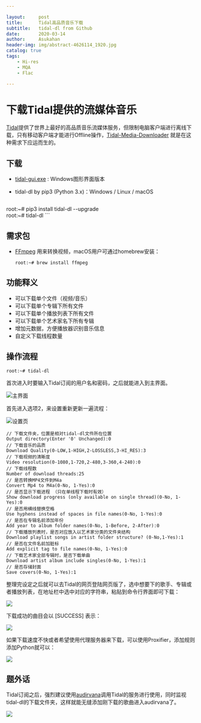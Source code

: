 ```yaml
---

layout:     post
title:      Tidal高品质音乐下载
subtitle:   tidal-dl from Github
date:       2020-03-14
author:     Asukahan
header-img: img/abstract-4626114_1920.jpg
catalog: true
tags:
    - Hi-res
    - MQA
    - Flac

---
```


# 下载Tidal提供的流媒体音乐
[Tidal](https://tidal.com/)提供了世界上最好的高品质音乐流媒体服务，但限制电脑客户端进行离线下载，只有移动客户端才能进行Offline操作，[Tidal-Media-Downloader](https://github.com/yaronzz/Tidal-Media-Downloader) 就是在这种需求下应运而生的。

## 下载
* [tidal-gui.exe](https://github.com/yaronzz/Tidal-Media-Downloader/releases) : Windows图形界面版本
* tidal-dl by pip3 (Python 3.x)：Windows / Linux / macOS

	```
root:~# pip3 install tidal-dl --upgrade		
root:~# tidal-dl 
	```
	
	
## 需求包 
* [FFmpeg](http://ffmpeg.org/) 用来转换视频，macOS用户可通过homebrew安装：

	```
	root:~# brew install ffmpeg
	```
	
## 功能释义
* 可以下载单个文件（视频/音乐）
* 可以下载单个专辑下所有文件
* 可以下载单个播放列表下所有文件
* 可以下载单个艺术家名下所有专辑
* 增加元数据，方便播放器识别音乐信息
* 自定义下载线程数量

## 操作流程

```
root:~# tidal-dl
```

首次进入时要输入Tidal订阅的用户名和密码，之后就能进入到主界面。

![主界面](http://47.105.183.69/img/post-tidal-dl/tidal-dl.png)

首先进入选项2，来设置重新更新一遍流程：

![设置页](http://47.105.183.69/img/post-tidal-dl/settings.png)

```
// 下载文件夹，位置是相对tidal-dl文件所在位置
Output directory(Enter '0' Unchanged):0
// 下载音乐的品质
Download Quality(0-LOW,1-HIGH,2-LOSSLESS,3-HI_RES):3
// 下载视频的清晰度
Video resolution(0-1080,1-720,2-480,3-360,4-240):0
// 下载线程数
Number of download threads:25
// 是否转换MP4文件到M4a
Convert Mp4 to M4a(0-No, 1-Yes):0
// 是否显示下载进程 （只在单线程下载时有效）
Show download progress (only available on single thread)(0-No, 1-Yes):0
// 是否用横线替换空格
Use hyphens instead of spaces in file names(0-No, 1-Yes):0
// 是否在专辑名前添加年份
Add year to album folder names(0-No, 1-Before, 2-After):0
// 下载播放列表时，是否对应放入以艺术家分类的文件夹结构
Download playlist songs in artist folder structure? (0-No,1-Yes):1
// 是否在文件名前加脏标
Add explicit tag to file names(0-No, 1-Yes):0
// 下载艺术家全部专辑时，是否下载单曲
Download artist album include singles(0-No, 1-Yes):1
// 是否存储封面
Save covers(0-No, 1-Yes):1
```

整理完设定之后就可以去Tidal的网页登陆网页版了，选中想要下的歌手、专辑或者播放列表，在地址栏中选中对应的字符串，粘贴到命令行界面即可下载：

![](http://47.105.183.69/img/post-tidal-dl/playlist.png)

下载成功的曲目会以 [SUCCESS] 表示：

![](http://47.105.183.69/img/post-tidal-dl/downloading.png)

如果下载速度不快或者希望使用代理服务器来下载，可以使用Proxifier，添加规则添加Python就可以：

![](http://47.105.183.69/img/post-tidal-dl/proxifier.png)

## 题外话

Tidal订阅之后，强烈建议使用[audirvana](https://audirvana.com/)调用Tidal的服务进行使用，同时监视tidal-dl的下载文件夹，这样就能无缝添加刚下载的歌曲进入audirvana了。

![](http://47.105.183.69/img/post-tidal-dl/audirvana.png)
